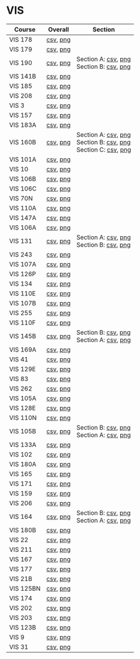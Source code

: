 # VIS

| Course | Overall | Section |
| ------ | ------- | ------- |
| VIS 178 | [csv](https://github.com/UCSD-Historical-Enrollment-Data//Users/ryanbatubara/Desktop/2024Spring/blob/main/overall/VIS%20178.csv), [png](https://raw.githubusercontent.com/UCSD-Historical-Enrollment-Data//Users/ryanbatubara/Desktop/2024Spring/main/plot_overall/VIS%20178.png) |  |
| VIS 179 | [csv](https://github.com/UCSD-Historical-Enrollment-Data//Users/ryanbatubara/Desktop/2024Spring/blob/main/overall/VIS%20179.csv), [png](https://raw.githubusercontent.com/UCSD-Historical-Enrollment-Data//Users/ryanbatubara/Desktop/2024Spring/main/plot_overall/VIS%20179.png) |  |
| VIS 190 | [csv](https://github.com/UCSD-Historical-Enrollment-Data//Users/ryanbatubara/Desktop/2024Spring/blob/main/overall/VIS%20190.csv), [png](https://raw.githubusercontent.com/UCSD-Historical-Enrollment-Data//Users/ryanbatubara/Desktop/2024Spring/main/plot_overall/VIS%20190.png) | Section A: [csv](https://github.com/UCSD-Historical-Enrollment-Data//Users/ryanbatubara/Desktop/2024Spring/blob/main/section/VIS%20190_A.csv), [png](https://raw.githubusercontent.com/UCSD-Historical-Enrollment-Data//Users/ryanbatubara/Desktop/2024Spring/main/plot_section/VIS%20190_A.png)<br>Section B: [csv](https://github.com/UCSD-Historical-Enrollment-Data//Users/ryanbatubara/Desktop/2024Spring/blob/main/section/VIS%20190_B.csv), [png](https://raw.githubusercontent.com/UCSD-Historical-Enrollment-Data//Users/ryanbatubara/Desktop/2024Spring/main/plot_section/VIS%20190_B.png) |
| VIS 141B | [csv](https://github.com/UCSD-Historical-Enrollment-Data//Users/ryanbatubara/Desktop/2024Spring/blob/main/overall/VIS%20141B.csv), [png](https://raw.githubusercontent.com/UCSD-Historical-Enrollment-Data//Users/ryanbatubara/Desktop/2024Spring/main/plot_overall/VIS%20141B.png) |  |
| VIS 185 | [csv](https://github.com/UCSD-Historical-Enrollment-Data//Users/ryanbatubara/Desktop/2024Spring/blob/main/overall/VIS%20185.csv), [png](https://raw.githubusercontent.com/UCSD-Historical-Enrollment-Data//Users/ryanbatubara/Desktop/2024Spring/main/plot_overall/VIS%20185.png) |  |
| VIS 208 | [csv](https://github.com/UCSD-Historical-Enrollment-Data//Users/ryanbatubara/Desktop/2024Spring/blob/main/overall/VIS%20208.csv), [png](https://raw.githubusercontent.com/UCSD-Historical-Enrollment-Data//Users/ryanbatubara/Desktop/2024Spring/main/plot_overall/VIS%20208.png) |  |
| VIS 3 | [csv](https://github.com/UCSD-Historical-Enrollment-Data//Users/ryanbatubara/Desktop/2024Spring/blob/main/overall/VIS%203.csv), [png](https://raw.githubusercontent.com/UCSD-Historical-Enrollment-Data//Users/ryanbatubara/Desktop/2024Spring/main/plot_overall/VIS%203.png) |  |
| VIS 157 | [csv](https://github.com/UCSD-Historical-Enrollment-Data//Users/ryanbatubara/Desktop/2024Spring/blob/main/overall/VIS%20157.csv), [png](https://raw.githubusercontent.com/UCSD-Historical-Enrollment-Data//Users/ryanbatubara/Desktop/2024Spring/main/plot_overall/VIS%20157.png) |  |
| VIS 183A | [csv](https://github.com/UCSD-Historical-Enrollment-Data//Users/ryanbatubara/Desktop/2024Spring/blob/main/overall/VIS%20183A.csv), [png](https://raw.githubusercontent.com/UCSD-Historical-Enrollment-Data//Users/ryanbatubara/Desktop/2024Spring/main/plot_overall/VIS%20183A.png) |  |
| VIS 160B | [csv](https://github.com/UCSD-Historical-Enrollment-Data//Users/ryanbatubara/Desktop/2024Spring/blob/main/overall/VIS%20160B.csv), [png](https://raw.githubusercontent.com/UCSD-Historical-Enrollment-Data//Users/ryanbatubara/Desktop/2024Spring/main/plot_overall/VIS%20160B.png) | Section A: [csv](https://github.com/UCSD-Historical-Enrollment-Data//Users/ryanbatubara/Desktop/2024Spring/blob/main/section/VIS%20160B_A.csv), [png](https://raw.githubusercontent.com/UCSD-Historical-Enrollment-Data//Users/ryanbatubara/Desktop/2024Spring/main/plot_section/VIS%20160B_A.png)<br>Section B: [csv](https://github.com/UCSD-Historical-Enrollment-Data//Users/ryanbatubara/Desktop/2024Spring/blob/main/section/VIS%20160B_B.csv), [png](https://raw.githubusercontent.com/UCSD-Historical-Enrollment-Data//Users/ryanbatubara/Desktop/2024Spring/main/plot_section/VIS%20160B_B.png)<br>Section C: [csv](https://github.com/UCSD-Historical-Enrollment-Data//Users/ryanbatubara/Desktop/2024Spring/blob/main/section/VIS%20160B_C.csv), [png](https://raw.githubusercontent.com/UCSD-Historical-Enrollment-Data//Users/ryanbatubara/Desktop/2024Spring/main/plot_section/VIS%20160B_C.png) |
| VIS 101A | [csv](https://github.com/UCSD-Historical-Enrollment-Data//Users/ryanbatubara/Desktop/2024Spring/blob/main/overall/VIS%20101A.csv), [png](https://raw.githubusercontent.com/UCSD-Historical-Enrollment-Data//Users/ryanbatubara/Desktop/2024Spring/main/plot_overall/VIS%20101A.png) |  |
| VIS 10 | [csv](https://github.com/UCSD-Historical-Enrollment-Data//Users/ryanbatubara/Desktop/2024Spring/blob/main/overall/VIS%2010.csv), [png](https://raw.githubusercontent.com/UCSD-Historical-Enrollment-Data//Users/ryanbatubara/Desktop/2024Spring/main/plot_overall/VIS%2010.png) |  |
| VIS 106B | [csv](https://github.com/UCSD-Historical-Enrollment-Data//Users/ryanbatubara/Desktop/2024Spring/blob/main/overall/VIS%20106B.csv), [png](https://raw.githubusercontent.com/UCSD-Historical-Enrollment-Data//Users/ryanbatubara/Desktop/2024Spring/main/plot_overall/VIS%20106B.png) |  |
| VIS 106C | [csv](https://github.com/UCSD-Historical-Enrollment-Data//Users/ryanbatubara/Desktop/2024Spring/blob/main/overall/VIS%20106C.csv), [png](https://raw.githubusercontent.com/UCSD-Historical-Enrollment-Data//Users/ryanbatubara/Desktop/2024Spring/main/plot_overall/VIS%20106C.png) |  |
| VIS 70N | [csv](https://github.com/UCSD-Historical-Enrollment-Data//Users/ryanbatubara/Desktop/2024Spring/blob/main/overall/VIS%2070N.csv), [png](https://raw.githubusercontent.com/UCSD-Historical-Enrollment-Data//Users/ryanbatubara/Desktop/2024Spring/main/plot_overall/VIS%2070N.png) |  |
| VIS 110A | [csv](https://github.com/UCSD-Historical-Enrollment-Data//Users/ryanbatubara/Desktop/2024Spring/blob/main/overall/VIS%20110A.csv), [png](https://raw.githubusercontent.com/UCSD-Historical-Enrollment-Data//Users/ryanbatubara/Desktop/2024Spring/main/plot_overall/VIS%20110A.png) |  |
| VIS 147A | [csv](https://github.com/UCSD-Historical-Enrollment-Data//Users/ryanbatubara/Desktop/2024Spring/blob/main/overall/VIS%20147A.csv), [png](https://raw.githubusercontent.com/UCSD-Historical-Enrollment-Data//Users/ryanbatubara/Desktop/2024Spring/main/plot_overall/VIS%20147A.png) |  |
| VIS 106A | [csv](https://github.com/UCSD-Historical-Enrollment-Data//Users/ryanbatubara/Desktop/2024Spring/blob/main/overall/VIS%20106A.csv), [png](https://raw.githubusercontent.com/UCSD-Historical-Enrollment-Data//Users/ryanbatubara/Desktop/2024Spring/main/plot_overall/VIS%20106A.png) |  |
| VIS 131 | [csv](https://github.com/UCSD-Historical-Enrollment-Data//Users/ryanbatubara/Desktop/2024Spring/blob/main/overall/VIS%20131.csv), [png](https://raw.githubusercontent.com/UCSD-Historical-Enrollment-Data//Users/ryanbatubara/Desktop/2024Spring/main/plot_overall/VIS%20131.png) | Section A: [csv](https://github.com/UCSD-Historical-Enrollment-Data//Users/ryanbatubara/Desktop/2024Spring/blob/main/section/VIS%20131_A.csv), [png](https://raw.githubusercontent.com/UCSD-Historical-Enrollment-Data//Users/ryanbatubara/Desktop/2024Spring/main/plot_section/VIS%20131_A.png)<br>Section B: [csv](https://github.com/UCSD-Historical-Enrollment-Data//Users/ryanbatubara/Desktop/2024Spring/blob/main/section/VIS%20131_B.csv), [png](https://raw.githubusercontent.com/UCSD-Historical-Enrollment-Data//Users/ryanbatubara/Desktop/2024Spring/main/plot_section/VIS%20131_B.png) |
| VIS 243 | [csv](https://github.com/UCSD-Historical-Enrollment-Data//Users/ryanbatubara/Desktop/2024Spring/blob/main/overall/VIS%20243.csv), [png](https://raw.githubusercontent.com/UCSD-Historical-Enrollment-Data//Users/ryanbatubara/Desktop/2024Spring/main/plot_overall/VIS%20243.png) |  |
| VIS 107A | [csv](https://github.com/UCSD-Historical-Enrollment-Data//Users/ryanbatubara/Desktop/2024Spring/blob/main/overall/VIS%20107A.csv), [png](https://raw.githubusercontent.com/UCSD-Historical-Enrollment-Data//Users/ryanbatubara/Desktop/2024Spring/main/plot_overall/VIS%20107A.png) |  |
| VIS 126P | [csv](https://github.com/UCSD-Historical-Enrollment-Data//Users/ryanbatubara/Desktop/2024Spring/blob/main/overall/VIS%20126P.csv), [png](https://raw.githubusercontent.com/UCSD-Historical-Enrollment-Data//Users/ryanbatubara/Desktop/2024Spring/main/plot_overall/VIS%20126P.png) |  |
| VIS 134 | [csv](https://github.com/UCSD-Historical-Enrollment-Data//Users/ryanbatubara/Desktop/2024Spring/blob/main/overall/VIS%20134.csv), [png](https://raw.githubusercontent.com/UCSD-Historical-Enrollment-Data//Users/ryanbatubara/Desktop/2024Spring/main/plot_overall/VIS%20134.png) |  |
| VIS 110E | [csv](https://github.com/UCSD-Historical-Enrollment-Data//Users/ryanbatubara/Desktop/2024Spring/blob/main/overall/VIS%20110E.csv), [png](https://raw.githubusercontent.com/UCSD-Historical-Enrollment-Data//Users/ryanbatubara/Desktop/2024Spring/main/plot_overall/VIS%20110E.png) |  |
| VIS 107B | [csv](https://github.com/UCSD-Historical-Enrollment-Data//Users/ryanbatubara/Desktop/2024Spring/blob/main/overall/VIS%20107B.csv), [png](https://raw.githubusercontent.com/UCSD-Historical-Enrollment-Data//Users/ryanbatubara/Desktop/2024Spring/main/plot_overall/VIS%20107B.png) |  |
| VIS 255 | [csv](https://github.com/UCSD-Historical-Enrollment-Data//Users/ryanbatubara/Desktop/2024Spring/blob/main/overall/VIS%20255.csv), [png](https://raw.githubusercontent.com/UCSD-Historical-Enrollment-Data//Users/ryanbatubara/Desktop/2024Spring/main/plot_overall/VIS%20255.png) |  |
| VIS 110F | [csv](https://github.com/UCSD-Historical-Enrollment-Data//Users/ryanbatubara/Desktop/2024Spring/blob/main/overall/VIS%20110F.csv), [png](https://raw.githubusercontent.com/UCSD-Historical-Enrollment-Data//Users/ryanbatubara/Desktop/2024Spring/main/plot_overall/VIS%20110F.png) |  |
| VIS 145B | [csv](https://github.com/UCSD-Historical-Enrollment-Data//Users/ryanbatubara/Desktop/2024Spring/blob/main/overall/VIS%20145B.csv), [png](https://raw.githubusercontent.com/UCSD-Historical-Enrollment-Data//Users/ryanbatubara/Desktop/2024Spring/main/plot_overall/VIS%20145B.png) | Section B: [csv](https://github.com/UCSD-Historical-Enrollment-Data//Users/ryanbatubara/Desktop/2024Spring/blob/main/section/VIS%20145B_B.csv), [png](https://raw.githubusercontent.com/UCSD-Historical-Enrollment-Data//Users/ryanbatubara/Desktop/2024Spring/main/plot_section/VIS%20145B_B.png)<br>Section A: [csv](https://github.com/UCSD-Historical-Enrollment-Data//Users/ryanbatubara/Desktop/2024Spring/blob/main/section/VIS%20145B_A.csv), [png](https://raw.githubusercontent.com/UCSD-Historical-Enrollment-Data//Users/ryanbatubara/Desktop/2024Spring/main/plot_section/VIS%20145B_A.png) |
| VIS 169A | [csv](https://github.com/UCSD-Historical-Enrollment-Data//Users/ryanbatubara/Desktop/2024Spring/blob/main/overall/VIS%20169A.csv), [png](https://raw.githubusercontent.com/UCSD-Historical-Enrollment-Data//Users/ryanbatubara/Desktop/2024Spring/main/plot_overall/VIS%20169A.png) |  |
| VIS 41 | [csv](https://github.com/UCSD-Historical-Enrollment-Data//Users/ryanbatubara/Desktop/2024Spring/blob/main/overall/VIS%2041.csv), [png](https://raw.githubusercontent.com/UCSD-Historical-Enrollment-Data//Users/ryanbatubara/Desktop/2024Spring/main/plot_overall/VIS%2041.png) |  |
| VIS 129E | [csv](https://github.com/UCSD-Historical-Enrollment-Data//Users/ryanbatubara/Desktop/2024Spring/blob/main/overall/VIS%20129E.csv), [png](https://raw.githubusercontent.com/UCSD-Historical-Enrollment-Data//Users/ryanbatubara/Desktop/2024Spring/main/plot_overall/VIS%20129E.png) |  |
| VIS 83 | [csv](https://github.com/UCSD-Historical-Enrollment-Data//Users/ryanbatubara/Desktop/2024Spring/blob/main/overall/VIS%2083.csv), [png](https://raw.githubusercontent.com/UCSD-Historical-Enrollment-Data//Users/ryanbatubara/Desktop/2024Spring/main/plot_overall/VIS%2083.png) |  |
| VIS 262 | [csv](https://github.com/UCSD-Historical-Enrollment-Data//Users/ryanbatubara/Desktop/2024Spring/blob/main/overall/VIS%20262.csv), [png](https://raw.githubusercontent.com/UCSD-Historical-Enrollment-Data//Users/ryanbatubara/Desktop/2024Spring/main/plot_overall/VIS%20262.png) |  |
| VIS 105A | [csv](https://github.com/UCSD-Historical-Enrollment-Data//Users/ryanbatubara/Desktop/2024Spring/blob/main/overall/VIS%20105A.csv), [png](https://raw.githubusercontent.com/UCSD-Historical-Enrollment-Data//Users/ryanbatubara/Desktop/2024Spring/main/plot_overall/VIS%20105A.png) |  |
| VIS 128E | [csv](https://github.com/UCSD-Historical-Enrollment-Data//Users/ryanbatubara/Desktop/2024Spring/blob/main/overall/VIS%20128E.csv), [png](https://raw.githubusercontent.com/UCSD-Historical-Enrollment-Data//Users/ryanbatubara/Desktop/2024Spring/main/plot_overall/VIS%20128E.png) |  |
| VIS 110N | [csv](https://github.com/UCSD-Historical-Enrollment-Data//Users/ryanbatubara/Desktop/2024Spring/blob/main/overall/VIS%20110N.csv), [png](https://raw.githubusercontent.com/UCSD-Historical-Enrollment-Data//Users/ryanbatubara/Desktop/2024Spring/main/plot_overall/VIS%20110N.png) |  |
| VIS 105B | [csv](https://github.com/UCSD-Historical-Enrollment-Data//Users/ryanbatubara/Desktop/2024Spring/blob/main/overall/VIS%20105B.csv), [png](https://raw.githubusercontent.com/UCSD-Historical-Enrollment-Data//Users/ryanbatubara/Desktop/2024Spring/main/plot_overall/VIS%20105B.png) | Section B: [csv](https://github.com/UCSD-Historical-Enrollment-Data//Users/ryanbatubara/Desktop/2024Spring/blob/main/section/VIS%20105B_B.csv), [png](https://raw.githubusercontent.com/UCSD-Historical-Enrollment-Data//Users/ryanbatubara/Desktop/2024Spring/main/plot_section/VIS%20105B_B.png)<br>Section A: [csv](https://github.com/UCSD-Historical-Enrollment-Data//Users/ryanbatubara/Desktop/2024Spring/blob/main/section/VIS%20105B_A.csv), [png](https://raw.githubusercontent.com/UCSD-Historical-Enrollment-Data//Users/ryanbatubara/Desktop/2024Spring/main/plot_section/VIS%20105B_A.png) |
| VIS 133A | [csv](https://github.com/UCSD-Historical-Enrollment-Data//Users/ryanbatubara/Desktop/2024Spring/blob/main/overall/VIS%20133A.csv), [png](https://raw.githubusercontent.com/UCSD-Historical-Enrollment-Data//Users/ryanbatubara/Desktop/2024Spring/main/plot_overall/VIS%20133A.png) |  |
| VIS 102 | [csv](https://github.com/UCSD-Historical-Enrollment-Data//Users/ryanbatubara/Desktop/2024Spring/blob/main/overall/VIS%20102.csv), [png](https://raw.githubusercontent.com/UCSD-Historical-Enrollment-Data//Users/ryanbatubara/Desktop/2024Spring/main/plot_overall/VIS%20102.png) |  |
| VIS 180A | [csv](https://github.com/UCSD-Historical-Enrollment-Data//Users/ryanbatubara/Desktop/2024Spring/blob/main/overall/VIS%20180A.csv), [png](https://raw.githubusercontent.com/UCSD-Historical-Enrollment-Data//Users/ryanbatubara/Desktop/2024Spring/main/plot_overall/VIS%20180A.png) |  |
| VIS 165 | [csv](https://github.com/UCSD-Historical-Enrollment-Data//Users/ryanbatubara/Desktop/2024Spring/blob/main/overall/VIS%20165.csv), [png](https://raw.githubusercontent.com/UCSD-Historical-Enrollment-Data//Users/ryanbatubara/Desktop/2024Spring/main/plot_overall/VIS%20165.png) |  |
| VIS 171 | [csv](https://github.com/UCSD-Historical-Enrollment-Data//Users/ryanbatubara/Desktop/2024Spring/blob/main/overall/VIS%20171.csv), [png](https://raw.githubusercontent.com/UCSD-Historical-Enrollment-Data//Users/ryanbatubara/Desktop/2024Spring/main/plot_overall/VIS%20171.png) |  |
| VIS 159 | [csv](https://github.com/UCSD-Historical-Enrollment-Data//Users/ryanbatubara/Desktop/2024Spring/blob/main/overall/VIS%20159.csv), [png](https://raw.githubusercontent.com/UCSD-Historical-Enrollment-Data//Users/ryanbatubara/Desktop/2024Spring/main/plot_overall/VIS%20159.png) |  |
| VIS 206 | [csv](https://github.com/UCSD-Historical-Enrollment-Data//Users/ryanbatubara/Desktop/2024Spring/blob/main/overall/VIS%20206.csv), [png](https://raw.githubusercontent.com/UCSD-Historical-Enrollment-Data//Users/ryanbatubara/Desktop/2024Spring/main/plot_overall/VIS%20206.png) |  |
| VIS 164 | [csv](https://github.com/UCSD-Historical-Enrollment-Data//Users/ryanbatubara/Desktop/2024Spring/blob/main/overall/VIS%20164.csv), [png](https://raw.githubusercontent.com/UCSD-Historical-Enrollment-Data//Users/ryanbatubara/Desktop/2024Spring/main/plot_overall/VIS%20164.png) | Section B: [csv](https://github.com/UCSD-Historical-Enrollment-Data//Users/ryanbatubara/Desktop/2024Spring/blob/main/section/VIS%20164_B.csv), [png](https://raw.githubusercontent.com/UCSD-Historical-Enrollment-Data//Users/ryanbatubara/Desktop/2024Spring/main/plot_section/VIS%20164_B.png)<br>Section A: [csv](https://github.com/UCSD-Historical-Enrollment-Data//Users/ryanbatubara/Desktop/2024Spring/blob/main/section/VIS%20164_A.csv), [png](https://raw.githubusercontent.com/UCSD-Historical-Enrollment-Data//Users/ryanbatubara/Desktop/2024Spring/main/plot_section/VIS%20164_A.png) |
| VIS 180B | [csv](https://github.com/UCSD-Historical-Enrollment-Data//Users/ryanbatubara/Desktop/2024Spring/blob/main/overall/VIS%20180B.csv), [png](https://raw.githubusercontent.com/UCSD-Historical-Enrollment-Data//Users/ryanbatubara/Desktop/2024Spring/main/plot_overall/VIS%20180B.png) |  |
| VIS 22 | [csv](https://github.com/UCSD-Historical-Enrollment-Data//Users/ryanbatubara/Desktop/2024Spring/blob/main/overall/VIS%2022.csv), [png](https://raw.githubusercontent.com/UCSD-Historical-Enrollment-Data//Users/ryanbatubara/Desktop/2024Spring/main/plot_overall/VIS%2022.png) |  |
| VIS 211 | [csv](https://github.com/UCSD-Historical-Enrollment-Data//Users/ryanbatubara/Desktop/2024Spring/blob/main/overall/VIS%20211.csv), [png](https://raw.githubusercontent.com/UCSD-Historical-Enrollment-Data//Users/ryanbatubara/Desktop/2024Spring/main/plot_overall/VIS%20211.png) |  |
| VIS 167 | [csv](https://github.com/UCSD-Historical-Enrollment-Data//Users/ryanbatubara/Desktop/2024Spring/blob/main/overall/VIS%20167.csv), [png](https://raw.githubusercontent.com/UCSD-Historical-Enrollment-Data//Users/ryanbatubara/Desktop/2024Spring/main/plot_overall/VIS%20167.png) |  |
| VIS 177 | [csv](https://github.com/UCSD-Historical-Enrollment-Data//Users/ryanbatubara/Desktop/2024Spring/blob/main/overall/VIS%20177.csv), [png](https://raw.githubusercontent.com/UCSD-Historical-Enrollment-Data//Users/ryanbatubara/Desktop/2024Spring/main/plot_overall/VIS%20177.png) |  |
| VIS 21B | [csv](https://github.com/UCSD-Historical-Enrollment-Data//Users/ryanbatubara/Desktop/2024Spring/blob/main/overall/VIS%2021B.csv), [png](https://raw.githubusercontent.com/UCSD-Historical-Enrollment-Data//Users/ryanbatubara/Desktop/2024Spring/main/plot_overall/VIS%2021B.png) |  |
| VIS 125BN | [csv](https://github.com/UCSD-Historical-Enrollment-Data//Users/ryanbatubara/Desktop/2024Spring/blob/main/overall/VIS%20125BN.csv), [png](https://raw.githubusercontent.com/UCSD-Historical-Enrollment-Data//Users/ryanbatubara/Desktop/2024Spring/main/plot_overall/VIS%20125BN.png) |  |
| VIS 174 | [csv](https://github.com/UCSD-Historical-Enrollment-Data//Users/ryanbatubara/Desktop/2024Spring/blob/main/overall/VIS%20174.csv), [png](https://raw.githubusercontent.com/UCSD-Historical-Enrollment-Data//Users/ryanbatubara/Desktop/2024Spring/main/plot_overall/VIS%20174.png) |  |
| VIS 202 | [csv](https://github.com/UCSD-Historical-Enrollment-Data//Users/ryanbatubara/Desktop/2024Spring/blob/main/overall/VIS%20202.csv), [png](https://raw.githubusercontent.com/UCSD-Historical-Enrollment-Data//Users/ryanbatubara/Desktop/2024Spring/main/plot_overall/VIS%20202.png) |  |
| VIS 203 | [csv](https://github.com/UCSD-Historical-Enrollment-Data//Users/ryanbatubara/Desktop/2024Spring/blob/main/overall/VIS%20203.csv), [png](https://raw.githubusercontent.com/UCSD-Historical-Enrollment-Data//Users/ryanbatubara/Desktop/2024Spring/main/plot_overall/VIS%20203.png) |  |
| VIS 123B | [csv](https://github.com/UCSD-Historical-Enrollment-Data//Users/ryanbatubara/Desktop/2024Spring/blob/main/overall/VIS%20123B.csv), [png](https://raw.githubusercontent.com/UCSD-Historical-Enrollment-Data//Users/ryanbatubara/Desktop/2024Spring/main/plot_overall/VIS%20123B.png) |  |
| VIS 9 | [csv](https://github.com/UCSD-Historical-Enrollment-Data//Users/ryanbatubara/Desktop/2024Spring/blob/main/overall/VIS%209.csv), [png](https://raw.githubusercontent.com/UCSD-Historical-Enrollment-Data//Users/ryanbatubara/Desktop/2024Spring/main/plot_overall/VIS%209.png) |  |
| VIS 31 | [csv](https://github.com/UCSD-Historical-Enrollment-Data//Users/ryanbatubara/Desktop/2024Spring/blob/main/overall/VIS%2031.csv), [png](https://raw.githubusercontent.com/UCSD-Historical-Enrollment-Data//Users/ryanbatubara/Desktop/2024Spring/main/plot_overall/VIS%2031.png) |  |

